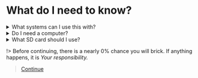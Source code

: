 # What do I need to know?

<details>This guide works for all 2DS and 3DS systems. This includes the NEW systems. <summary>What systems can I use this with?</summary></details>

<details>Yes. You do you need a computer for this. Mac, Windows or Linux. You will also need a SD Card reader. <summary>Do I need a computer?</summary></details>

<details>You can buy any SD Card over 8 GB and under 256 GB. The recommended size is 32 GB. For NEW systems you NEED a micro SD card. For any other system a full size or micro with an adapter will work fine.  <summary>What SD card should I use?</summary></details>

!> Before continuing, there is a nearly 0% chance you will brick. If anything happens, it is *Your responsibility.*

> [Continue](getting-started)